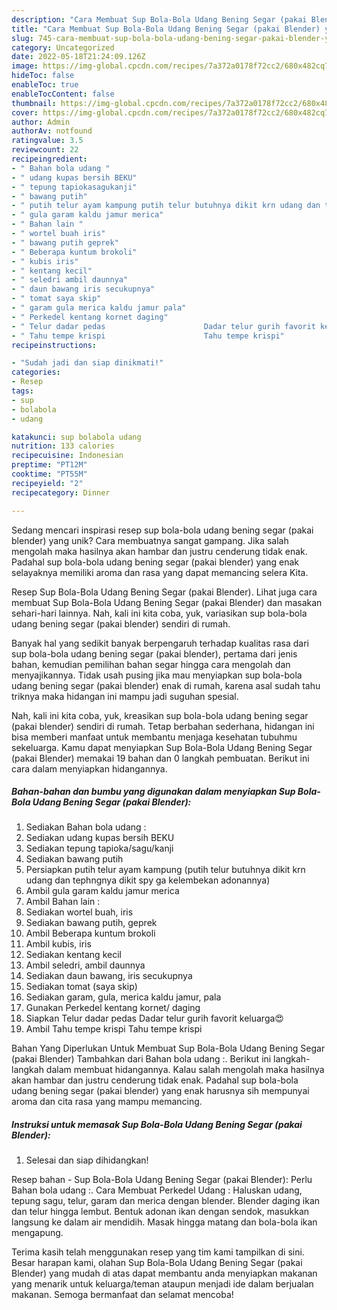 ```yaml
---
description: "Cara Membuat Sup Bola-Bola Udang Bening Segar (pakai Blender) yang Mantap"
title: "Cara Membuat Sup Bola-Bola Udang Bening Segar (pakai Blender) yang Mantap"
slug: 745-cara-membuat-sup-bola-bola-udang-bening-segar-pakai-blender-yang-mantap
category: Uncategorized
date: 2022-05-18T21:24:09.126Z
image: https://img-global.cpcdn.com/recipes/7a372a0178f72cc2/680x482cq70/sup-bola-bola-udang-bening-segar-pakai-blender-foto-resep-utama.jpg
hideToc: false
enableToc: true
enableTocContent: false
thumbnail: https://img-global.cpcdn.com/recipes/7a372a0178f72cc2/680x482cq70/sup-bola-bola-udang-bening-segar-pakai-blender-foto-resep-utama.jpg
cover: https://img-global.cpcdn.com/recipes/7a372a0178f72cc2/680x482cq70/sup-bola-bola-udang-bening-segar-pakai-blender-foto-resep-utama.jpg
author: Admin
authorAv: notfound
ratingvalue: 3.5
reviewcount: 22
recipeingredient:
- " Bahan bola udang "
- " udang kupas bersih BEKU"
- " tepung tapiokasagukanji"
- " bawang putih"
- " putih telur ayam kampung putih telur butuhnya dikit krn udang dan tephngnya dikit spy ga kelembekan adonannya"
- " gula garam kaldu jamur merica"
- " Bahan lain "
- " wortel buah iris"
- " bawang putih geprek"
- " Beberapa kuntum brokoli"
- " kubis iris"
- " kentang kecil"
- " seledri ambil daunnya"
- " daun bawang iris secukupnya"
- " tomat saya skip"
- " garam gula merica kaldu jamur pala"
- " Perkedel kentang kornet daging"
- " Telur dadar pedas                      Dadar telur gurih favorit keluarga"
- " Tahu tempe krispi                      Tahu tempe krispi"
recipeinstructions:

- "Sudah jadi dan siap dinikmati!"
categories:
- Resep
tags:
- sup
- bolabola
- udang

katakunci: sup bolabola udang 
nutrition: 133 calories
recipecuisine: Indonesian
preptime: "PT12M"
cooktime: "PT55M"
recipeyield: "2"
recipecategory: Dinner

---
```





Sedang mencari inspirasi resep sup bola-bola udang bening segar (pakai blender) yang unik? Cara membuatnya sangat gampang. Jika salah mengolah maka hasilnya akan hambar dan justru cenderung tidak enak. Padahal sup bola-bola udang bening segar (pakai blender) yang enak selayaknya memiliki aroma dan rasa yang dapat memancing selera Kita.





Resep Sup Bola-Bola Udang Bening Segar (pakai Blender). Lihat juga cara membuat Sup Bola-Bola Udang Bening Segar (pakai Blender) dan masakan sehari-hari lainnya. Nah, kali ini kita coba, yuk, variasikan sup bola-bola udang bening segar (pakai blender) sendiri di rumah.

Banyak hal yang sedikit banyak berpengaruh terhadap kualitas rasa dari sup bola-bola udang bening segar (pakai blender), pertama dari jenis bahan, kemudian pemilihan bahan segar hingga cara mengolah dan menyajikannya. Tidak usah pusing jika mau menyiapkan sup bola-bola udang bening segar (pakai blender) enak di rumah, karena asal sudah tahu triknya maka hidangan ini mampu jadi suguhan spesial.






Nah, kali ini kita coba, yuk, kreasikan sup bola-bola udang bening segar (pakai blender) sendiri di rumah. Tetap berbahan sederhana, hidangan ini bisa memberi manfaat untuk membantu menjaga kesehatan tubuhmu sekeluarga. Kamu dapat menyiapkan Sup Bola-Bola Udang Bening Segar (pakai Blender) memakai 19 bahan dan 0 langkah pembuatan. Berikut ini cara dalam menyiapkan hidangannya.

<!--inarticleads1-->

##### Bahan-bahan dan bumbu yang digunakan dalam menyiapkan Sup Bola-Bola Udang Bening Segar (pakai Blender):

1. Sediakan  Bahan bola udang :
1. Sediakan  udang kupas bersih BEKU
1. Sediakan  tepung tapioka/sagu/kanji
1. Sediakan  bawang putih
1. Persiapkan  putih telur ayam kampung (putih telur butuhnya dikit krn udang dan tephngnya dikit spy ga kelembekan adonannya)
1. Ambil  gula garam kaldu jamur merica
1. Ambil  Bahan lain :
1. Sediakan  wortel buah, iris
1. Sediakan  bawang putih, geprek
1. Ambil  Beberapa kuntum brokoli
1. Ambil  kubis, iris
1. Sediakan  kentang kecil
1. Ambil  seledri, ambil daunnya
1. Sediakan  daun bawang, iris secukupnya
1. Sediakan  tomat (saya skip)
1. Sediakan  garam, gula, merica kaldu jamur, pala
1. Gunakan  Perkedel kentang kornet/ daging
1. Siapkan  Telur dadar pedas                      Dadar telur gurih favorit keluarga😍
1. Ambil  Tahu tempe krispi                      Tahu tempe krispi


Bahan Yang Diperlukan Untuk Membuat Sup Bola-Bola Udang Bening Segar (pakai Blender) Tambahkan dari Bahan bola udang :. Berikut ini langkah-langkah dalam membuat hidangannya. Kalau salah mengolah maka hasilnya akan hambar dan justru cenderung tidak enak. Padahal sup bola-bola udang bening segar (pakai blender) yang enak harusnya sih mempunyai aroma dan cita rasa yang mampu memancing. 

<!--inarticleads2-->

##### Instruksi untuk memasak Sup Bola-Bola Udang Bening Segar (pakai Blender):


1. Selesai dan siap dihidangkan!

Resep bahan - Sup Bola-Bola Udang Bening Segar (pakai Blender): Perlu Bahan bola udang :. Cara Membuat Perkedel Udang : Haluskan udang, tepung sagu, telur, garam dan merica dengan blender. Blender daging ikan dan telur hingga lembut. Bentuk adonan ikan dengan sendok, masukkan langsung ke dalam air mendidih. Masak hingga matang dan bola-bola ikan mengapung. 

Terima kasih telah menggunakan resep yang tim kami tampilkan di sini. Besar harapan kami, olahan Sup Bola-Bola Udang Bening Segar (pakai Blender) yang mudah di atas dapat membantu anda menyiapkan makanan yang menarik untuk keluarga/teman ataupun menjadi ide dalam berjualan makanan. Semoga bermanfaat dan selamat mencoba!
